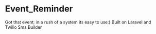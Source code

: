 # Event_Reminder
Got that event; in a rush of a system its easy to use:) Built on Laravel and Twilio Sms Builder

